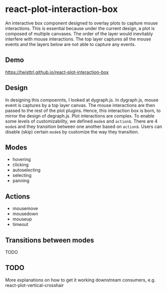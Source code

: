 # react-plot-interaction-box
An interactive box component designed to overlay plots to capture mouse interactions.
This is essential because under the current design, a plot is composed of multiple canvases. The order of the layer would inevitably interfere with mouse interactions. The top layer captures all the mouse events and the layers below are not able to capture any events.

## Demo
https://twisttrl.github.io/react-plot-interaction-box

## Design
In designing this compoennts, I looked at dygraph.js. In dygraph.js, mouse event is captures by a top layer canvas. The mouse interactions are then passed to the rest of the plot plugins.
Hence, this interaction box is born, to mirror the design of degraph.js.
Plot interactions are complex. To enable some levels of customizability, we defined `mode`s and `action`s. There are 4 `mode`s and they transition between one another based on `action`s. Users can disable (skip) certain `mode`s by customize the way they transition.

## Modes
* hovering
* clicking
* autoselecting
* selecting
* panning

## Actions
* mousemove
* mousedown
* mouseup
* timeout

## Transitions between modes
TODO

## TODO
More explanations on how to get it working downstream consumers, e.g. react-plot-vertical-crosshair
